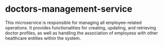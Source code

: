 # doctors-management-service
This microservice is responsible for managing all employee-related operations. It provides functionalities for creating, updating, and retrieving doctor profiles, as well as handling the association of employess with other healthcare entities within the system.
